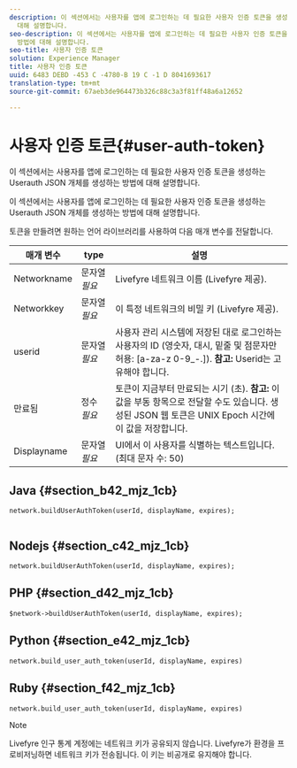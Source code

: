 ```yaml
---
description: 이 섹션에서는 사용자를 앱에 로그인하는 데 필요한 사용자 인증 토큰을 생성하는 Userauth JSON 개체를 생성하는 방법에
  대해 설명합니다.
seo-description: 이 섹션에서는 사용자를 앱에 로그인하는 데 필요한 사용자 인증 토큰을 생성하는 Userauth JSON 개체를 생성하는
  방법에 대해 설명합니다.
seo-title: 사용자 인증 토큰
solution: Experience Manager
title: 사용자 인증 토큰
uuid: 6483 DEBD -453 C -4780-B 19 C -1 D 8041693617
translation-type: tm+mt
source-git-commit: 67aeb3de964473b326c88c3a3f81ff48a6a12652

---
```



# 사용자 인증 토큰{#user-auth-token}

이 섹션에서는 사용자를 앱에 로그인하는 데 필요한 사용자 인증 토큰을 생성하는 Userauth JSON 개체를 생성하는 방법에 대해 설명합니다.

이 섹션에서는 사용자를 앱에 로그인하는 데 필요한 사용자 인증 토큰을 생성하는 Userauth JSON 개체를 생성하는 방법에 대해 설명합니다.

토큰을 만들려면 원하는 언어 라이브러리를 사용하여 다음 매개 변수를 전달합니다.

| 매개 변수 | type | 설명 |
|---|---|---|
| Networkname | 문자열 *필요* | Livefyre 네트워크 이름 (Livefyre 제공). |
| Networkkey | 문자열 *필요* | 이 특정 네트워크의 비밀 키 (Livefyre 제공). |
| userid | 문자열 *필요* | 사용자 관리 시스템에 저장된 대로 로그인하는 사용자의 ID (영숫자, 대시, 밑줄 및 점문자만 허용: [a-za-z 0-9_-.]). **참고:** Userid는 고유해야 합니다. |
| 만료됨 | 정수 *필요* | 토큰이 지금부터 만료되는 시기 (초). **참고:** 이 값을 부동 항목으로 전달할 수도 있습니다. 생성된 JSON 웹 토큰은 UNIX Epoch 시간에 이 값을 저장합니다. |
| Displayname | 문자열 *필요* | UI에서 이 사용자를 식별하는 텍스트입니다. (최대 문자 수: 50) |

## Java {#section_b42_mjz_1cb}

```
network.buildUserAuthToken(userId, displayName, expires); 
 
```

## Nodejs {#section_c42_mjz_1cb}

```
network.buildUserAuthToken(userId, displayName, expires); 
```

## PHP {#section_d42_mjz_1cb}

```
$network->buildUserAuthToken(userId, displayName, expires); 
```

## Python {#section_e42_mjz_1cb}

```
network.build_user_auth_token(userId, displayName, expires) 
```

## Ruby {#section_f42_mjz_1cb}

```
network.build_user_auth_token(userId, displayName, expires) 
```

>[!NOTE]
>
>Livefyre 인구 통계 계정에는 네트워크 키가 공유되지 않습니다. Livefyre가 환경을 프로비저닝하면 네트워크 키가 전송됩니다. 이 키는 비공개로 유지해야 합니다.

